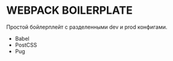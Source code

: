 # WEBPACK BOILERPLATE

Простой бойлерплейт с разделенными dev и prod конфигами.

- Babel
- PostCSS
- Pug
